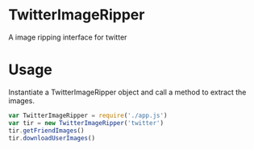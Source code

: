 TwitterImageRipper
==================

A image ripping interface for twitter

# Usage

Instantiate a TwitterImageRipper object and call a method to extract the images.

```javascript
var TwitterImageRipper = require('./app.js')
var tir = new TwitterImageRipper('twitter')
tir.getFriendImages()
tir.downloadUserImages()
```